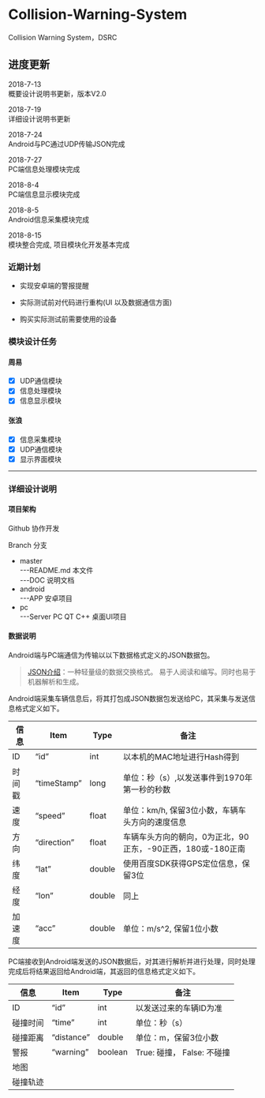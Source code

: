 # Collision-Warning-System

Collision Warning System，DSRC 

## 进度更新

2018-7-13\
概要设计说明书更新，版本V2.0  

2018-7-19\
详细设计说明书更新

2018-7-24\
Android与PC通过UDP传输JSON完成

2018-7-27\
PC端信息处理模块完成

2018-8-4\
PC端信息显示模块完成

2018-8-5\
Android信息采集模块完成

2018-8-15\
模块整合完成, 项目模块化开发基本完成

### 近期计划

- 实现安卓端的警报提醒

- 实际测试前对代码进行重构(UI 以及数据通信方面)

- 购买实际测试前需要使用的设备

### 模块设计任务
 
#### 周易

- [x] UDP通信模块
- [x] 信息处理模块
- [x] 信息显示模块

#### 张浪

- [x] 信息采集模块
- [x] UDP通信模块
- [x] 显示界面模块

* * *

### 详细设计说明

#### 项目架构

Github 协作开发

Branch 分支

- master\
  		---README.md        本文件\
  		---DOC 			说明文档
- android\
  		---APP 			安卓项目
- pc\
       ---Server PC   QT C++ 桌面UI项目

#### 数据说明

Android端与PC端通信为传输以以下数据格式定义的JSON数据包。

> [JSON介绍](https://www.json.org/json-zh.html)：一种轻量级的数据交换格式。 易于人阅读和编写。同时也易于机器解析和生成。

Android端采集车辆信息后，将其打包成JSON数据包发送给PC，其采集与发送信息格式定义如下。

| 信息   | Item        |  Type  | 备注 |
| ---   | --------    | ----- | ---- |
| ID    | “id”        |  int   | 以本机的MAC地址进行Hash得到|
| 时间戳 | “timeStamp” |  long   | 单位：秒（s）,以发送事件到1970年第一秒的秒数 |
| 速度   | “speed”     | float | 单位：km/h, 保留3位小数，车辆车头方向的速度信息   |
| 方向   | “direction” | float    | 车辆车头方向的朝向，0为正北，90正东，-90正西，180或-180正南|
| 纬度   | “lat”       | double |使用百度SDK获得GPS定位信息，保留3位   |
| 经度   | “lon”       | double |同上 |
|加速度  | “acc”       | double | 单位：m/s^2, 保留1位小数   |

PC端接收到Android端发送的JSON数据后，对其进行解析并进行处理，同时处理完成后将结果返回给Android端，其返回的信息格式定义如下。

| 信息    | Item        |  Type  | 备注 |
| ---     | --------    | -----  | ---- |
| ID      | “id”        |  int   | 以发送过来的车辆ID为准|
| 碰撞时间 | “time”      |  int   | 单位：秒（s） |
| 碰撞距离 | “distance”   | double | 单位：m，保留3位小数  |
| 警报     | “warning” | boolean| True: 碰撞， False: 不碰撞|
| 地图     |             |        |   |
| 碰撞轨迹 |             |        |    |

